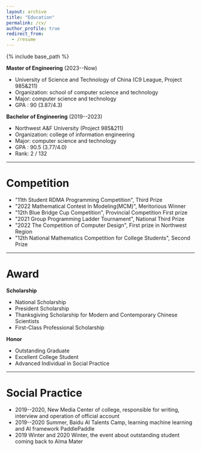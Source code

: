 ```yaml
---
layout: archive
title: "Education"
permalink: /cv/
author_profile: true
redirect_from:
  - /resume
---
```


{% include base_path %}

**Master of Engineering** (2023--Now)
* University of Science and Technology of China (C9 League, Project 985&211)
* Organization: school of computer science and technology
* Major: computer science and technology
* GPA : 90 (3.87/4.3)

**Bachelor of Engineering** (2019--2023)
* Northwest A&F University (Project 985&211)
* Organization: college of information engineering
* Major: computer science and technology
* GPA : 90.5 (3.77/4.0)
* Rank: 2 / 132

**************************************************

Competition
======
* "11th Student RDMA Programming Competition", Third Prize
* "2022 Mathematical Contest In Modeling(MCM)", Meritorious Winner
* "12th Blue Bridge Cup Competition", Provincial Competition First prize
* "2021 Group Programming Ladder Tournament", National Third Prize
* "2022 The Competition of Computer Design", First prize in Northwest Region
* "12th National Mathematics Competition for College Students", Second Prize


**************************************************

Award
======
**Scholarship**
* National Scholarship
* President Scholarship
* Thanksgiving Scholarship for Modern and Contemporary Chinese Scientists
* First-Class Professional Scholarship

**Honor**
* Outstanding Graduate
* Excellent College Student
* Advanced Individual in Social Practice


***********************************************************
Social Practice
======
* 2019--2020, New Media Center of college, responsible for writing, interview and operation of official account
* 2019--2020 Summer, Baidu AI Talents Camp, learning machine learning and AI framework PaddlePaddle
* 2019 Winter and 2020 Winter, the event about outstanding student coming back to Alma Mater